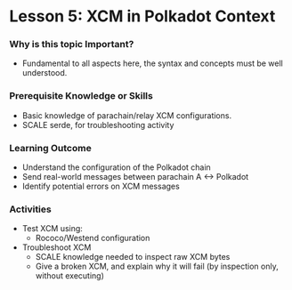 # Lesson 5: XCM in Polkadot Context

### Why is this topic Important?

- Fundamental to all aspects here, the syntax and concepts must be well understood.

### Prerequisite Knowledge or Skills

- Basic knowledge of parachain/relay XCM configurations.
- SCALE serde, for troubleshooting activity

### Learning Outcome

- Understand the configuration of the Polkadot chain
- Send real-world messages between parachain A <-> Polkadot
- Identify potential errors on XCM messages

### Activities

- Test XCM using:
  - Rococo/Westend configuration
- Troubleshoot XCM
  - SCALE knowledge needed to inspect raw XCM bytes
  - Give a broken XCM, and explain why it will fail (by inspection only, without executing)
